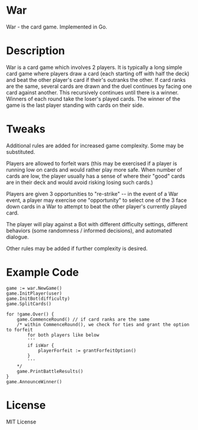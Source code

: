 # War
War - the card game. Implemented in Go. 

# Description 
War is a card game which involves 2 players. It is typically a long simple card game where players draw a card (each starting off with half the deck) and beat the other player's card if their's outranks the other. If card ranks are the same, several cards are drawn and the duel continues by facing one card against another. This recursively continues until there is a winner. Winners of each round take the loser's played cards. The winner of the game is the last player standing with cards on their side. 

# Tweaks
Additional rules are added for increased game complexity. Some may be substituted.

Players are allowed to forfeit wars (this may be exercised if a player is running low on cards and would rather play more safe. When number of cards are low, the player usually has a sense of where their "good" cards are in their deck and would avoid risking losing such cards.)

Players are given 3 opportunities to "re-strike" -- in the event of a War event, a player may exercise one "opportunity" to select one of the 3 face down cards in a War to attempt to beat the other player's currently played card. 

The player will play against a Bot with different difficulty settings, different behaviors (some randomness / informed decisions), and automated dialogue.

Other rules may be added if further complexity is desired. 

# Example Code
```
game := war.NewGame() 
game.InitPlayer(user) 
game.InitBot(difficulty) 
game.SplitCards() 

for !game.Over() {
    game.CommenceRound() // if card ranks are the same 
    /* within CommenceRound(), we check for ties and grant the option to forfeit
        for both players like below 
        '''
        if isWar {
            playerForfeit := grantForfeitOption() 
        }
        '''
    */
    game.PrintBattleResults() 
}
game.AnnounceWinner() 
```
# License 
MIT License
